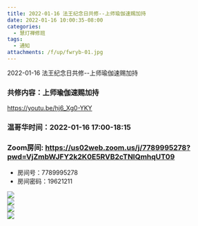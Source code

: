```yaml
---
title: 2022-01-16 法王纪念日共修--上师瑜伽速赐加持
date: 2022-01-16 10:00:35-08:00
categories:
  - 慧灯禅修班
tags:
  - 通知
attachments: /f/up/fwryb-01.jpg
---
```

2022-01-16 法王纪念日共修--上师瑜伽速赐加持 


### 共修内容：上师瑜伽速赐加持

<https://youtu.be/hj6_Xg0-YKY>

### 温哥华时间：2022-01-16 17:00-18:15

### Zoom房间: <https://us02web.zoom.us/j/7789995278?pwd=VjZmbWJFY2k2K0E5RVB2cTNIQmhqUT09>
 - 房间号：7789995278
 - 房间密码：19621211

![](/f/up/fwryb-01.jpg)  
![](/f/up/fwryb-02.jpg)  
![](/f/up/fwryb-03.PNG)  
![](/f/up/fwryb-04.JPG)  

